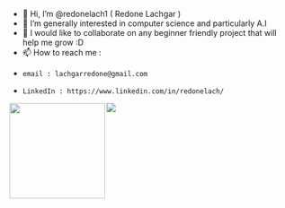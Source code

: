 - 👋 Hi, I’m @redonelach1 ( Redone Lachgar ) 
- 👀 I’m generally interested in computer science and particularly A.I
- 💞️ I would like  to collaborate on any beginner friendly project that will help me grow :D
- 📫 How to reach me :
-     email : lachgarredone@gmail.com
-     LinkedIn : https://www.linkedin.com/in/redonelach/

<!---
redonelach1/redonelach1 is a ✨ special ✨ repository because its `README.md` (this file) appears on your GitHub profile.
You can click the Preview link to take a look at your changes.
--->

<div>
  <img height="170" align="left" src="https://github-readme-stats.vercel.app/api?username=redonelach1&show_icons=true&theme=gruvbox" />
  <img src="https://github-readme-stats.vercel.app/api/top-langs/?username=redonelach1&layout=compact&theme=gruvbox&count_private=true" />
</div>
